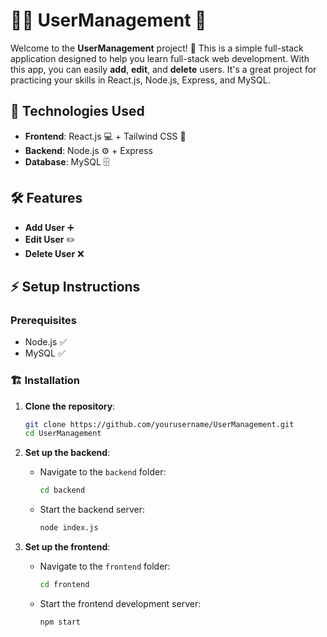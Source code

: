 
# 🧑‍💻 **UserManagement** 🚀

Welcome to the **UserManagement** project! 🎉 This is a simple full-stack application designed to help you learn full-stack web development. With this app, you can easily **add**, **edit**, and **delete** users. It's a great project for practicing your skills in React.js, Node.js, Express, and MySQL.

## 🔧 Technologies Used

- **Frontend**: React.js 💻 + Tailwind CSS 🎨
- **Backend**: Node.js ⚙️ + Express
- **Database**: MySQL 🗄️

## 🛠️ Features

- **Add User** ➕
- **Edit User** ✏️
- **Delete User** ❌

## ⚡ Setup Instructions

### Prerequisites

- Node.js ✅
- MySQL ✅

### 🏗️ Installation

1. **Clone the repository**:
   ```bash
   git clone https://github.com/yourusername/UserManagement.git
   cd UserManagement
   ```

2. **Set up the backend**:
   - Navigate to the `backend` folder:
     ```bash
     cd backend
     ```
   - Start the backend server:
     ```bash
     node index.js
     ```

3. **Set up the frontend**:
   - Navigate to the `frontend` folder:
     ```bash
     cd frontend
     ```
   - Start the frontend development server:
     ```bash
     npm start
     ```
